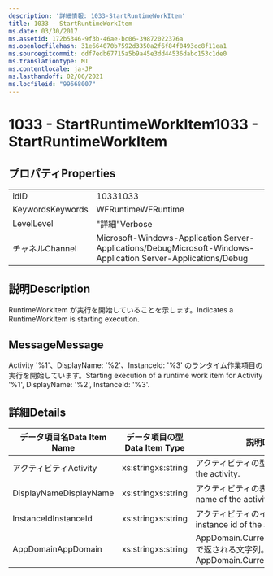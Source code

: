 ```yaml
---
description: '詳細情報: 1033-StartRuntimeWorkItem'
title: 1033 - StartRuntimeWorkItem
ms.date: 03/30/2017
ms.assetid: 172b5346-9f3b-46ae-bc06-39872022376a
ms.openlocfilehash: 31e664070b7592d3350a2f6f84f0493cc8f11ea1
ms.sourcegitcommit: ddf7edb67715a5b9a45e3dd44536dabc153c1de0
ms.translationtype: MT
ms.contentlocale: ja-JP
ms.lasthandoff: 02/06/2021
ms.locfileid: "99668007"
---
```

# <a name="1033---startruntimeworkitem"></a><span data-ttu-id="8ad11-103">1033 - StartRuntimeWorkItem</span><span class="sxs-lookup"><span data-stu-id="8ad11-103">1033 - StartRuntimeWorkItem</span></span>

## <a name="properties"></a><span data-ttu-id="8ad11-104">プロパティ</span><span class="sxs-lookup"><span data-stu-id="8ad11-104">Properties</span></span>  
  
|||  
|-|-|  
|<span data-ttu-id="8ad11-105">id</span><span class="sxs-lookup"><span data-stu-id="8ad11-105">ID</span></span>|<span data-ttu-id="8ad11-106">1033</span><span class="sxs-lookup"><span data-stu-id="8ad11-106">1033</span></span>|  
|<span data-ttu-id="8ad11-107">Keywords</span><span class="sxs-lookup"><span data-stu-id="8ad11-107">Keywords</span></span>|<span data-ttu-id="8ad11-108">WFRuntime</span><span class="sxs-lookup"><span data-stu-id="8ad11-108">WFRuntime</span></span>|  
|<span data-ttu-id="8ad11-109">Level</span><span class="sxs-lookup"><span data-stu-id="8ad11-109">Level</span></span>|<span data-ttu-id="8ad11-110">"詳細"</span><span class="sxs-lookup"><span data-stu-id="8ad11-110">Verbose</span></span>|  
|<span data-ttu-id="8ad11-111">チャネル</span><span class="sxs-lookup"><span data-stu-id="8ad11-111">Channel</span></span>|<span data-ttu-id="8ad11-112">Microsoft-Windows-Application Server-Applications/Debug</span><span class="sxs-lookup"><span data-stu-id="8ad11-112">Microsoft-Windows-Application Server-Applications/Debug</span></span>|  
  
## <a name="description"></a><span data-ttu-id="8ad11-113">説明</span><span class="sxs-lookup"><span data-stu-id="8ad11-113">Description</span></span>  

 <span data-ttu-id="8ad11-114">RuntimeWorkItem が実行を開始していることを示します。</span><span class="sxs-lookup"><span data-stu-id="8ad11-114">Indicates a RuntimeWorkItem is starting execution.</span></span>  
  
## <a name="message"></a><span data-ttu-id="8ad11-115">Message</span><span class="sxs-lookup"><span data-stu-id="8ad11-115">Message</span></span>  

 <span data-ttu-id="8ad11-116">Activity '%1'、DisplayName: '%2'、InstanceId: '%3' のランタイム作業項目の実行を開始しています。</span><span class="sxs-lookup"><span data-stu-id="8ad11-116">Starting execution of a runtime work item for Activity '%1', DisplayName: '%2', InstanceId: '%3'.</span></span>  
  
## <a name="details"></a><span data-ttu-id="8ad11-117">詳細</span><span class="sxs-lookup"><span data-stu-id="8ad11-117">Details</span></span>  
  
|<span data-ttu-id="8ad11-118">データ項目名</span><span class="sxs-lookup"><span data-stu-id="8ad11-118">Data Item Name</span></span>|<span data-ttu-id="8ad11-119">データ項目の型</span><span class="sxs-lookup"><span data-stu-id="8ad11-119">Data Item Type</span></span>|<span data-ttu-id="8ad11-120">説明</span><span class="sxs-lookup"><span data-stu-id="8ad11-120">Description</span></span>|  
|--------------------|--------------------|-----------------|  
|<span data-ttu-id="8ad11-121">アクティビティ</span><span class="sxs-lookup"><span data-stu-id="8ad11-121">Activity</span></span>|<span data-ttu-id="8ad11-122">xs:string</span><span class="sxs-lookup"><span data-stu-id="8ad11-122">xs:string</span></span>|<span data-ttu-id="8ad11-123">アクティビティの型名。</span><span class="sxs-lookup"><span data-stu-id="8ad11-123">The type name of the activity.</span></span>|  
|<span data-ttu-id="8ad11-124">DisplayName</span><span class="sxs-lookup"><span data-stu-id="8ad11-124">DisplayName</span></span>|<span data-ttu-id="8ad11-125">xs:string</span><span class="sxs-lookup"><span data-stu-id="8ad11-125">xs:string</span></span>|<span data-ttu-id="8ad11-126">アクティビティの表示名。</span><span class="sxs-lookup"><span data-stu-id="8ad11-126">The display name of the activity.</span></span>|  
|<span data-ttu-id="8ad11-127">InstanceId</span><span class="sxs-lookup"><span data-stu-id="8ad11-127">InstanceId</span></span>|<span data-ttu-id="8ad11-128">xs:string</span><span class="sxs-lookup"><span data-stu-id="8ad11-128">xs:string</span></span>|<span data-ttu-id="8ad11-129">アクティビティのインスタンス ID。</span><span class="sxs-lookup"><span data-stu-id="8ad11-129">The instance id of the activity.</span></span>|  
|<span data-ttu-id="8ad11-130">AppDomain</span><span class="sxs-lookup"><span data-stu-id="8ad11-130">AppDomain</span></span>|<span data-ttu-id="8ad11-131">xs:string</span><span class="sxs-lookup"><span data-stu-id="8ad11-131">xs:string</span></span>|<span data-ttu-id="8ad11-132">AppDomain.CurrentDomain.FriendlyName で返される文字列。</span><span class="sxs-lookup"><span data-stu-id="8ad11-132">The string returned by AppDomain.CurrentDomain.FriendlyName.</span></span>|
